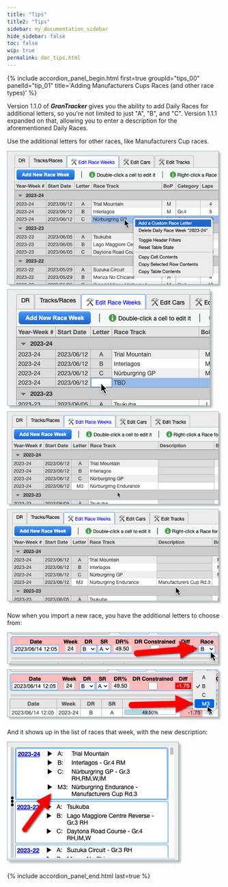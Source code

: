 ```yaml
---
title: "Tips"
title2: "Tips"
sidebar: my_documentation_sidebar
hide_sidebar: false
toc: false
wip: true
permalink: doc_tips.html
---
```


{% include accordion_panel_begin.html first=true groupId="tips_00" panelId="tip_01" title='Adding Manufacturers Cups Races (and other race types)' %}

Version 1.1.0 of ***GranTracker*** gives you the ability to add Daily Races for additional letters, so you're not limited to just "A", "B", and "C". Version 1.1.1 expanded on that, allowing you to enter a description for the aforementioned Daily Races.

Use the additional letters for other races, like Manufacturers Cup races.

![](images/doc/tips/tip-01-01.png)
![](images/doc/tips/tip-01-02.png)
![](images/doc/tips/tip-01-03.png)
![](images/doc/tips/tip-01-03a.png)

Now when you import a new race, you have the additional letters to choose from:

![](images/doc/tips/tip-01-04.png)
![](images/doc/tips/tip-01-05.png)

And it shows up in the list of races that week, with the new description:

![](images/doc/tips/tip-01-06.png)


{% include accordion_panel_end.html last=true %}
